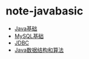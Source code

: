 # note-javabasic

- [Java基础](Java基础.md)
- [MySQL基础](MySQL基础.md)
- [JDBC](JDBC.md)
- [Java数据结构和算法](Java数据结构和算法.md)
